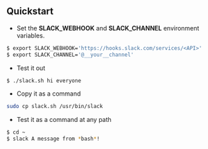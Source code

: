 ## Quickstart ##

* Set the **SLACK_WEBHOOK** and **SLACK_CHANNEL** environment variables.

```bash
$ export SLACK_WEBHOOK='https://hooks.slack.com/services/<API>'
$ export SLACK_CHANNEL='@__your__channel'
```

* Test it out

```bash
$ ./slack.sh hi everyone
```

* Copy it as a command

```bash
sudo cp slack.sh /usr/bin/slack
```

* Test it as a command at any path

```bash
$ cd ~
$ slack A message from *bash*!
```
